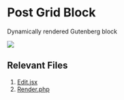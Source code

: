 # Post Grid Block

Dynamically rendered Gutenberg block

![](https://wp.zacharyrener.com/wp-content/uploads/2024/03/Screenshot-2024-03-13-at-2.58.18 AM.png)

## Relevant Files

1. [Edit.jsx](https://github.com/ZacharyRener/zr/blob/main/blocks/post-grid/edit.jsx "Edit.jsx")
2. [Render.php](https://github.com/ZacharyRener/zr/blob/main/blocks/post-grid/render.php "Render.php")
